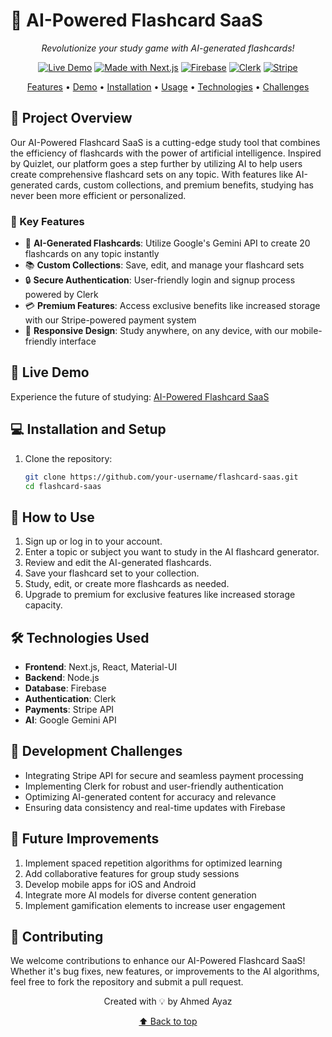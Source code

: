 # 🧠 AI-Powered Flashcard SaaS

<div align="center">

*Revolutionize your study game with AI-generated flashcards!*

[![Live Demo](https://img.shields.io/badge/demo-online-green.svg)](https://flashcard-saas-nine.vercel.app/)
[![Made with Next.js](https://img.shields.io/badge/Made%20with-Next.js-000000?style=flat&logo=Next.js&logoColor=white)](https://nextjs.org/)
[![Firebase](https://img.shields.io/badge/Firebase-FFCA28?style=flat&logo=firebase&logoColor=black)](https://firebase.google.com/)
[![Clerk](https://img.shields.io/badge/Clerk-6C47FF?style=flat&logo=clerk&logoColor=white)](https://clerk.dev/)
[![Stripe](https://img.shields.io/badge/Stripe-008CDD?style=flat&logo=stripe&logoColor=white)](https://stripe.com/)

[Features](#-key-features) • [Demo](#-live-demo) • [Installation](#-installation-and-setup) • [Usage](#-how-to-use) • [Technologies](#-technologies-used) • [Challenges](#-development-challenges)

</div>

## 🌟 Project Overview

Our AI-Powered Flashcard SaaS is a cutting-edge study tool that combines the efficiency of flashcards with the power of artificial intelligence. Inspired by Quizlet, our platform goes a step further by utilizing AI to help users create comprehensive flashcard sets on any topic. With features like AI-generated cards, custom collections, and premium benefits, studying has never been more efficient or personalized.

### 🎯 Key Features

- 🤖 **AI-Generated Flashcards**: Utilize Google's Gemini API to create 20 flashcards on any topic instantly
- 📚 **Custom Collections**: Save, edit, and manage your flashcard sets
- 🔒 **Secure Authentication**: User-friendly login and signup process powered by Clerk
- 💳 **Premium Features**: Access exclusive benefits like increased storage with our Stripe-powered payment system
- 📱 **Responsive Design**: Study anywhere, on any device, with our mobile-friendly interface

## 🔗 Live Demo

Experience the future of studying: [AI-Powered Flashcard SaaS](https://flashcard-saas-nine.vercel.app/)

## 💻 Installation and Setup

1. Clone the repository:
   ```bash
   git clone https://github.com/your-username/flashcard-saas.git
   cd flashcard-saas
   ```

## 🚀 How to Use

1. Sign up or log in to your account.
2. Enter a topic or subject you want to study in the AI flashcard generator.
3. Review and edit the AI-generated flashcards.
4. Save your flashcard set to your collection.
5. Study, edit, or create more flashcards as needed.
6. Upgrade to premium for exclusive features like increased storage capacity.

## 🛠️ Technologies Used

* **Frontend**: Next.js, React, Material-UI
* **Backend**: Node.js
* **Database**: Firebase
* **Authentication**: Clerk
* **Payments**: Stripe API
* **AI**: Google Gemini API

## 🧠 Development Challenges

* Integrating Stripe API for secure and seamless payment processing
* Implementing Clerk for robust and user-friendly authentication
* Optimizing AI-generated content for accuracy and relevance
* Ensuring data consistency and real-time updates with Firebase

## 🚀 Future Improvements

1. Implement spaced repetition algorithms for optimized learning
2. Add collaborative features for group study sessions
3. Develop mobile apps for iOS and Android
4. Integrate more AI models for diverse content generation
5. Implement gamification elements to increase user engagement

## 🤝 Contributing

We welcome contributions to enhance our AI-Powered Flashcard SaaS! Whether it's bug fixes, new features, or improvements to the AI algorithms, feel free to fork the repository and submit a pull request.

<div align="center">

Created with 💡 by Ahmed Ayaz

[⬆ Back to top](#-ai-powered-flashcard-saas)

</div>

